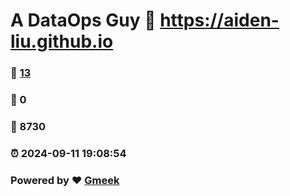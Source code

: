 # A DataOps Guy :link: https://aiden-liu.github.io 
### :page_facing_up: [13](https://aiden-liu.github.io/tag.html) 
### :speech_balloon: 0 
### :hibiscus: 8730 
### :alarm_clock: 2024-09-11 19:08:54 
### Powered by :heart: [Gmeek](https://github.com/Meekdai/Gmeek)
